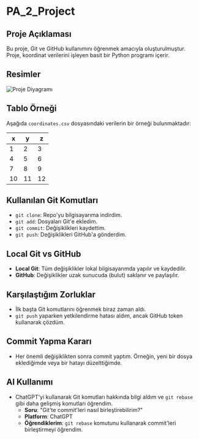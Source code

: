 # PA_2_Project

## Proje Açıklaması
Bu proje, Git ve GitHub kullanımını öğrenmek amacıyla oluşturulmuştur. Proje, koordinat verilerini işleyen basit bir Python programı içerir.

## Resimler
![Proje Diyagramı](img/diagram.png)

## Tablo Örneği
Aşağıda `coordinates.csv` dosyasındaki verilerin bir örneği bulunmaktadır:

| x  | y  | z  |
|----|----|----|
| 1  | 2  | 3  |
| 4  | 5  | 6  |
| 7  | 8  | 9  |
| 10 | 11 | 12 |

## Kullanılan Git Komutları
- `git clone`: Repo'yu bilgisayarıma indirdim.
- `git add`: Dosyaları Git'e ekledim.
- `git commit`: Değişiklikleri kaydettim.
- `git push`: Değişiklikleri GitHub'a gönderdim.

## Local Git vs GitHub
- **Local Git**: Tüm değişiklikler lokal bilgisayarımda yapılır ve kaydedilir.
- **GitHub**: Değişiklikler uzak sunucuda (bulut) saklanır ve paylaşılır.

## Karşılaştığım Zorluklar
- İlk başta Git komutlarını öğrenmek biraz zaman aldı.
- `git push` yaparken yetkilendirme hatası aldım, ancak GitHub token kullanarak çözdüm.

## Commit Yapma Kararı
- Her önemli değişiklikten sonra commit yaptım. Örneğin, yeni bir dosya eklediğimde veya bir hatayı düzelttiğimde.

## AI Kullanımı
- ChatGPT'yi kullanarak Git komutları hakkında bilgi aldım ve `git rebase` gibi daha gelişmiş komutları öğrendim.
  - **Soru**: "Git'te commit'leri nasıl birleştirebilirim?"
  - **Platform**: ChatGPT
  - **Öğrendiklerim**: `git rebase` komutunu kullanarak commit'leri birleştirmeyi öğrendim.